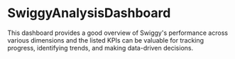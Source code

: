 # SwiggyAnalysisDashboard
This dashboard provides a good overview of Swiggy's performance across various dimensions and the listed KPIs can be valuable for tracking progress, identifying trends, and making data-driven decisions.
